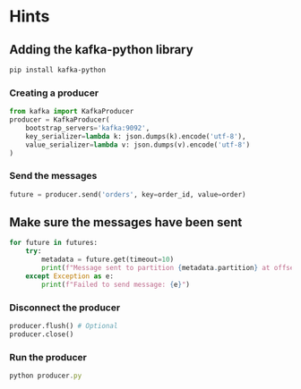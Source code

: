 # Hints

## Adding the kafka-python library

```sh
pip install kafka-python
```

### Creating a producer

```python
from kafka import KafkaProducer
producer = KafkaProducer(
    bootstrap_servers='kafka:9092',
    key_serializer=lambda k: json.dumps(k).encode('utf-8'),
    value_serializer=lambda v: json.dumps(v).encode('utf-8')
)
```

### Send the messages

```python
future = producer.send('orders', key=order_id, value=order)
```

## Make sure the messages have been sent

```python
for future in futures:
    try:
        metadata = future.get(timeout=10)
        print(f"Message sent to partition {metadata.partition} at offset {metadata.offset}")
    except Exception as e:
        print(f"Failed to send message: {e}")
```

### Disconnect the producer

```python
producer.flush() # Optional
producer.close()
```

### Run the producer

```js
python producer.py
```